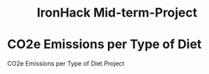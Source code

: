 # <center> IronHack Mid-term-Project <center/>
# CO2e Emissions per Type of Diet 
CO2e Emissions per Type of Diet Project
